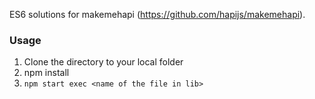 ES6 solutions for makemehapi (https://github.com/hapijs/makemehapi). 

### Usage

1. Clone the directory to your local folder
2. npm install
3. `npm start exec <name of the file in lib>`